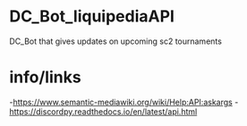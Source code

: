 # DC_Bot_liquipediaAPI
DC_Bot that gives updates on upcoming sc2 tournaments
# info/links
-https://www.semantic-mediawiki.org/wiki/Help:API:askargs
-https://discordpy.readthedocs.io/en/latest/api.html